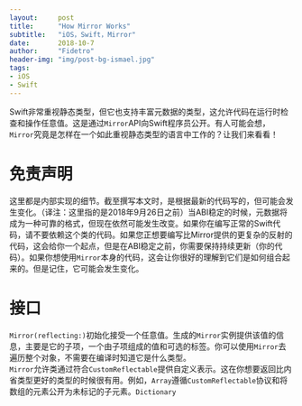```yaml
---
layout:     post
title:      "How Mirror Works"
subtitle:   "iOS，Swift，Mirror"
date:       2018-10-7
author:     "Fidetro"
header-img: "img/post-bg-ismael.jpg"
tags:
- iOS
- Swift
---
```


Swift非常重视静态类型，但它也支持丰富元数据的类型，这允许代码在运行时检查和操作任意值。这是通过`Mirror`API向Swift程序员公开。有人可能会想，`Mirror`究竟是怎样在一个如此重视静态类型的语言中工作的？让我们来看看！  

# 免责声明  
这里都是内部实现的细节。截至撰写本文时，是根据最新的代码写的，但可能会发生变化。（译注：这里指的是2018年9月26日之前）当ABI稳定的时候，元数据将成为一种可靠的格式，但现在依然可能发生改变。如果你在编写正常的Swift代码，请不要依赖这个类的代码。如果您正想要编写比Mirror提供的更复杂的反射的代码，这会给你一个起点，但是在ABI稳定之前，你需要保持持续更新（你的代码）。如果你想使用`Mirror`本身的代码，这会让你很好的理解到它们是如何组合起来的。但是记住，它可能会发生变化。  

# 接口  
`Mirror(reflecting:)`初始化接受一个任意值。生成的`Mirror`实例提供该值的信息，主要是它的子项，一个由子项组成的值和可选的标签。你可以使用`Mirror`去遍历整个对象，不需要在编译时知道它是什么类型。  
`Mirror`允许类通过符合`CustomReflectable`提供自定义表示。这在你想要返回比内省类型更好的类型的时候很有用。例如，`Array`遵循`CustomReflectable`协议和将数组的元素公开为未标记的子元素。`Dictionary`